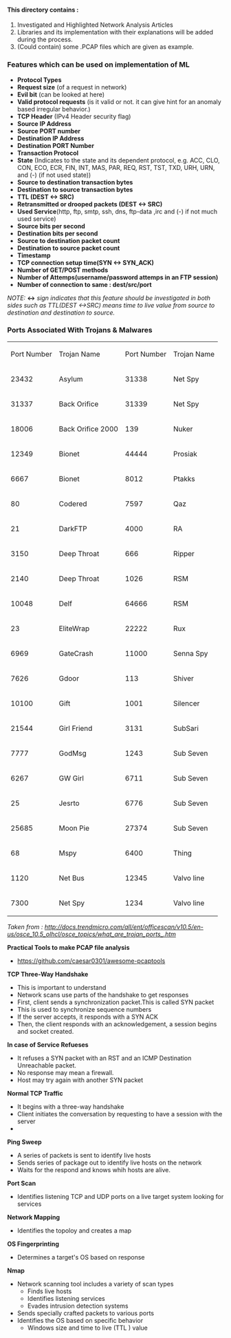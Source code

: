 #### This directory contains : 
1. Investigated and Highlighted Network Analysis Articles 
2. Libraries and its implementation with their explanations will be added during the process. 
3. (Could contain) some .PCAP files which are given as example.

### Features which can be used on implementation of ML 

- __Protocol Types__  
- __Request size__ (of a request in network)
- __Evil bit__ (can be looked at here)
- __Valid protocol requests__ (is it valid or not. it can give hint for an anomaly based irregular behavior.)
- __TCP Header__ (IPv4 Header security flag)
- __Source IP Address__
- __Source PORT number__
- __Destination IP Address__
- __Destination PORT Number__
- __Transaction Protocol__
- __State__ (Indicates to the state and its dependent protocol, e.g. ACC, CLO, CON, ECO, ECR, FIN, INT, MAS, PAR, REQ, RST, TST, TXD, URH, URN, and (-) (if not used state))
- __Source to destination transaction bytes__
- __Destination to source transaction bytes__
- __TTL (DEST <-> SRC)__
- __Retransmitted or drooped packets (DEST <-> SRC)__
- __Used Service__(http, ftp, smtp, ssh, dns, ftp-data ,irc  and (-) if not much used service)
- __Source bits per second__
- __Destination bits per second__
- __Source to destination packet count__
- __Destination to source packet count__
- __Timestamp__
- __TCP connection setup time(SYN <-> SYN_ACK)__
- __Number of GET/POST methods__
- __Number of Attemps(username/password attemps in an FTP session)__
- __Number of connection to same : dest/src/port__

*_NOTE:_*   __<->__   _*sign indicates that this feature should be investigated in both sides such as TTL(DEST <->SRC) means time to live value from source to destination and destination to source.*_
 
 
### Ports Associated With Trojans & Malwares

<table x-use-null-cells &lt;col cellspacing="0" class="whs4">
<col>
<col>
<col>
<col>
<tr valign="top" class="whs5">
<td colspan="1" rowspan="1" class="whs6">
<p class="whs7">Port Number</td>
<td colspan="1" rowspan="1" class="whs8">
<p class="whs7">Trojan Name</td>
<td colspan="1" rowspan="1" class="whs8">
<p class="whs7">Port Number</td>
<td colspan="1" rowspan="1" class="whs9">
<p class="whs7">Trojan Name</td></tr>
<tr valign="top" class="whs5">
<td colspan="1" rowspan="1" class="whs10">
<p>23432</td>
<td colspan="1" rowspan="1" class="whs11">
<p>Asylum</td>
<td colspan="1" rowspan="1" class="whs11">
<p>31338</td>
<td colspan="1" rowspan="1" class="whs11">
<p>Net Spy</td></tr>
<tr valign="top" class="whs5">
<td colspan="1" rowspan="1" class="whs10">
<p>31337</td>
<td colspan="1" rowspan="1" class="whs11">
<p>Back Orifice</td>
<td colspan="1" rowspan="1" class="whs11">
<p>31339</td>
<td colspan="1" rowspan="1" class="whs11">
<p>Net Spy</td></tr>
<tr valign="top" class="whs5">
<td colspan="1" rowspan="1" class="whs10">
<p>18006</td>
<td colspan="1" rowspan="1" class="whs11">
<p>Back Orifice 2000</td>
<td colspan="1" rowspan="1" class="whs11">
<p>139</td>
<td colspan="1" rowspan="1" class="whs11">
<p>Nuker</td></tr>
<tr valign="top" class="whs5">
<td colspan="1" rowspan="1" class="whs10">
<p>12349</td>
<td colspan="1" rowspan="1" class="whs11">
<p>Bionet</td>
<td colspan="1" rowspan="1" class="whs11">
<p>44444</td>
<td colspan="1" rowspan="1" class="whs11">
<p>Prosiak</td></tr>
<tr valign="top" class="whs5">
<td colspan="1" rowspan="1" class="whs10">
<p>6667</td>
<td colspan="1" rowspan="1" class="whs11">
<p>Bionet</td>
<td colspan="1" rowspan="1" class="whs11">
<p>8012</td>
<td colspan="1" rowspan="1" class="whs11">
<p>Ptakks</td></tr>
<tr valign="top" class="whs5">
<td colspan="1" rowspan="1" class="whs10">
<p>80</td>
<td colspan="1" rowspan="1" class="whs11">
<p>Codered</td>
<td colspan="1" rowspan="1" class="whs11">
<p>7597</td>
<td colspan="1" rowspan="1" class="whs11">
<p>Qaz</td></tr>
<tr valign="top" class="whs5">
<td colspan="1" rowspan="1" class="whs10">
<p>21</td>
<td colspan="1" rowspan="1" class="whs11">
<p>DarkFTP</td>
<td colspan="1" rowspan="1" class="whs11">
<p>4000</td>
<td colspan="1" rowspan="1" class="whs11">
<p>RA</td></tr>
<tr valign="top" class="whs5">
<td colspan="1" rowspan="1" class="whs10">
<p>3150</td>
<td colspan="1" rowspan="1" class="whs11">
<p>Deep Throat</td>
<td colspan="1" rowspan="1" class="whs11">
<p>666</td>
<td colspan="1" rowspan="1" class="whs11">
<p>Ripper</td></tr>
<tr valign="top" class="whs5">
<td colspan="1" rowspan="1" class="whs10">
<p>2140</td>
<td colspan="1" rowspan="1" class="whs11">
<p>Deep Throat</td>
<td colspan="1" rowspan="1" class="whs11">
<p>1026</td>
<td colspan="1" rowspan="1" class="whs11">
<p>RSM</td></tr>
<tr valign="top" class="whs5">
<td colspan="1" rowspan="1" class="whs10">
<p>10048</td>
<td colspan="1" rowspan="1" class="whs11">
<p>Delf</td>
<td colspan="1" rowspan="1" class="whs11">
<p>64666</td>
<td colspan="1" rowspan="1" class="whs11">
<p>RSM</td></tr>
<tr valign="top" class="whs5">
<td colspan="1" rowspan="1" class="whs10">
<p>23</td>
<td colspan="1" rowspan="1" class="whs11">
<p>EliteWrap</td>
<td colspan="1" rowspan="1" class="whs11">
<p>22222</td>
<td colspan="1" rowspan="1" class="whs11">
<p>Rux</td></tr>
<tr valign="top" class="whs5">
<td colspan="1" rowspan="1" class="whs10">
<p>6969</td>
<td colspan="1" rowspan="1" class="whs11">
<p>GateCrash</td>
<td colspan="1" rowspan="1" class="whs11">
<p>11000</td>
<td colspan="1" rowspan="1" class="whs11">
<p>Senna Spy</td></tr>
<tr valign="top" class="whs5">
<td colspan="1" rowspan="1" class="whs10">
<p>7626</td>
<td colspan="1" rowspan="1" class="whs11">
<p>Gdoor</td>
<td colspan="1" rowspan="1" class="whs11">
<p>113</td>
<td colspan="1" rowspan="1" class="whs11">
<p>Shiver</td></tr>
<tr valign="top" class="whs5">
<td colspan="1" rowspan="1" class="whs10">
<p>10100</td>
<td colspan="1" rowspan="1" class="whs11">
<p>Gift</td>
<td colspan="1" rowspan="1" class="whs11">
<p>1001</td>
<td colspan="1" rowspan="1" class="whs11">
<p>Silencer</td></tr>
<tr valign="top" class="whs5">
<td colspan="1" rowspan="1" class="whs10">
<p>21544</td>
<td colspan="1" rowspan="1" class="whs11">
<p>Girl Friend</td>
<td colspan="1" rowspan="1" class="whs11">
<p>3131</td>
<td colspan="1" rowspan="1" class="whs11">
<p>SubSari</td></tr>
<tr valign="top" class="whs5">
<td colspan="1" rowspan="1" class="whs10">
<p>7777</td>
<td colspan="1" rowspan="1" class="whs11">
<p>GodMsg</td>
<td colspan="1" rowspan="1" class="whs11">
<p>1243</td>
<td colspan="1" rowspan="1" class="whs11">
<p>Sub Seven</td></tr>
<tr valign="top" class="whs5">
<td colspan="1" rowspan="1" class="whs10">
<p>6267</td>
<td colspan="1" rowspan="1" class="whs11">
<p>GW Girl</td>
<td colspan="1" rowspan="1" class="whs11">
<p>6711</td>
<td colspan="1" rowspan="1" class="whs11">
<p>Sub Seven</td></tr>
<tr valign="top" class="whs5">
<td colspan="1" rowspan="1" class="whs10">
<p>25</td>
<td colspan="1" rowspan="1" class="whs11">
<p>Jesrto</td>
<td colspan="1" rowspan="1" class="whs11">
<p>6776</td>
<td colspan="1" rowspan="1" class="whs11">
<p>Sub Seven</td></tr>
<tr valign="top" class="whs5">
<td colspan="1" rowspan="1" class="whs10">
<p>25685</td>
<td colspan="1" rowspan="1" class="whs11">
<p>Moon Pie</td>
<td colspan="1" rowspan="1" class="whs11">
<p>27374</td>
<td colspan="1" rowspan="1" class="whs11">
<p>Sub Seven</td></tr>
<tr valign="top" class="whs5">
<td colspan="1" rowspan="1" class="whs10">
<p>68</td>
<td colspan="1" rowspan="1" class="whs11">
<p>Mspy</td>
<td colspan="1" rowspan="1" class="whs11">
<p>6400</td>
<td colspan="1" rowspan="1" class="whs11">
<p>Thing</td></tr>
<tr valign="top" class="whs5">
<td colspan="1" rowspan="1" class="whs10">
<p>1120</td>
<td colspan="1" rowspan="1" class="whs11">
<p>Net Bus</td>
<td colspan="1" rowspan="1" class="whs11">
<p>12345</td>
<td colspan="1" rowspan="1" class="whs11">
<p>Valvo line</td></tr>
<tr valign="top" class="whs5">
<td colspan="1" rowspan="1" class="whs12">
<p>7300</td>
<td colspan="1" rowspan="1" class="whs13">
<p>Net Spy</td>
<td colspan="1" rowspan="1" class="whs13">
<p>1234</td>
<td colspan="1" rowspan="1" class="whs11">
<p>Valvo line</td></tr>
</table>

_Taken from : http://docs.trendmicro.com/all/ent/officescan/v10.5/en-us/osce_10.5_olhcl/osce_topics/what_are_trojan_ports_.htm_


__Practical Tools to make PCAP file analysis__

- https://github.com/caesar0301/awesome-pcaptools


__TCP Three-Way Handshake__
 - This is important to understand
 - Network scans use parts of the handshake to get responses 
 - First, client sends a synchronization packet.This is called SYN packet
 - This is used to synchronize sequence numbers
 - If the server accepts, it responds with a SYN ACK 
 - Then, the client responds with an acknowledgement, a session begins and socket created. 

__In case of Service Refueses__
- It refuses a SYN packet with an RST and an ICMP Destination Unreachable packet. 
- No response may mean a firewall.
- Host may try again with another SYN packet

__Normal TCP Traffic__
- It begins with a three-way handshake 
- Client initiates the conversation by requesting to have a session with the server
- 

__Ping Sweep__

- A series of packets is sent to identify live hosts 
- Sends series of package out to identify live hosts on the network
- Waits for the respond and knows whih hosts are alive.

__Port Scan__

- Identifies listening TCP and UDP ports on a live target system looking for services

__Network Mapping__

- Identifies the topoloy and creates a map 

__OS Fingerprinting__

- Determines a target's OS based on response

__Nmap__

- Network scanning tool includes a variety of scan types 
    - Finds live hosts
    - Identifies listening services 
    - Evades intrusion detection systems
- Sends specially crafted packets to various ports
- Identifies the OS based on specific behavior
    - Windows size and time to live (TTL ) value



